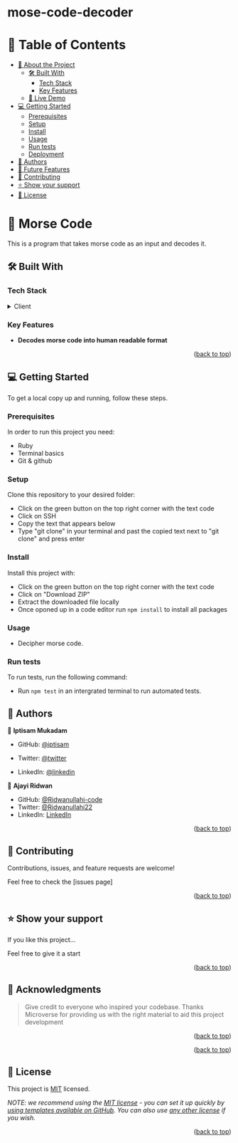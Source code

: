 # mose-code-decoder

<!-- TABLE OF CONTENTS -->

# 📗 Table of Contents

- [📖 About the Project](#about-project)
  - [🛠 Built With](#built-with)
    - [Tech Stack](#tech-stack)
    - [Key Features](#key-features)
  - [🚀 Live Demo](#live-demo)
- [💻 Getting Started](#getting-started)
  - [Prerequisites](#prerequisites)
  - [Setup](#setup)
  - [Install](#install)
  - [Usage](#usage)
  - [Run tests](#run-tests)
  - [Deployment](#triangular_flag_on_post-deployment)
- [👥 Authors](#authors)
- [🔭 Future Features](#future-features)
- [🤝 Contributing](#contributing)
- [⭐️ Show your support](#support)
- [📝 License](#license)

<!-- PROJECT DESCRIPTION -->

# 📖 Morse Code <a name="about-project"></a>

This is a program that takes morse code as an input and decodes it.

## 🛠 Built With <a name="built-with"></a>

### Tech Stack <a name="tech-stack"></a>

<details>
  <summary>Client</summary>
  <ul>
    <li><a href="https://www.ruby-lang.org/">Ruby</a></li>
    <li><a href="https://ubuntu.com/">Terminal</a></li>
    <li><a href="https://code.visualstudio.com/">Visual Studio</a></li>
  </ul>
</details>

<!-- Features -->

### Key Features <a name="key-features"></a>

- **Decodes morse code into human readable format**

<p align="right">(<a href="#readme-top">back to top</a>)</p>

<!-- GETTING STARTED -->

## 💻 Getting Started <a name="getting-started"></a>

To get a local copy up and running, follow these steps.

### Prerequisites

In order to run this project you need:

- Ruby
- Terminal basics
- Git & github

<!--
Example command:

```sh
 gem install rails
```
 -->

### Setup

Clone this repository to your desired folder:

- Click on the green button on the top right corner with the text code
- Click on SSH
- Copy the text that appears below
- Type "git clone" in your terminal and past the copied text next to "git clone" and press enter
<!--
Example commands:

```sh
  cd my-folder
  git clone git@github.com:myaccount/my-project.git
```

--->

### Install

Install this project with:

- Click on the green button on the top right corner with the text code
- Click on "Download ZIP"
- Extract the downloaded file locally
- Once oponed up in a code editor run `npm install` to install all packages

<!--
Example command:

```sh
  cd my-project
  gem install
```
--->

### Usage

- Decipher morse code.

<!--
Example command:

```sh
  rails server
```
--->

### Run tests

To run tests, run the following command:

- Run `npm test` in an intergrated terminal to run automated tests.
<!--
Example command:

```sh
  bin/rails test test/models/article_test.rb
```

--->

<!-- AUTHORS -->

## 👥 Authors <a name="authors"></a>

👤 **Iptisam Mukadam**

- GitHub: [@iptisam](https://github.com/Iptysam)

- Twitter: [@twitter](https://twitter.com/IptisamMukadam)

- LinkedIn: [@linkedin](https://www.linkedin.com/in/iptisam-mukadam)

👤 **Ajayi Ridwan**

- GitHub: [@Ridwanullahi-code](https://github.com/Ridwanullahi-code)
- Twitter: [@Ridwanullahi22](https://twitter.com/twitterhandle)
- LinkedIn: [LinkedIn](https://www.linkedin.com/in/ajayi-ridwan/)

<p align="right">(<a href="#readme-top">back to top</a>)</p>

<!-- CONTRIBUTING -->

## 🤝 Contributing <a name="contributing"></a>

Contributions, issues, and feature requests are welcome!

Feel free to check the [issues page]

<p align="right">(<a href="#readme-top">back to top</a>)</p>

<!-- SUPPORT -->

## ⭐️ Show your support <a name="support"></a>

If you like this project...

Feel free to give it a start

<p align="right">(<a href="#readme-top">back to top</a>)</p>

<!-- ACKNOWLEDGEMENTS -->

## 🙏 Acknowledgments <a name="acknowledgements"></a>

> Give credit to everyone who inspired your codebase.
> Thanks Microverse for providing us with the right material to aid this project development

<p align="right">(<a href="#readme-top">back to top</a>)</p>

<p align="right">(<a href="#readme-top">back to top</a>)</p>

<!-- LICENSE -->

## 📝 License <a name="license"></a>

This project is [MIT](./LICENSE) licensed.

_NOTE: we recommend using the [MIT license](https://choosealicense.com/licenses/mit/) - you can set it up quickly by [using templates available on GitHub](https://docs.github.com/en/communities/setting-up-your-project-for-healthy-contributions/adding-a-license-to-a-repository). You can also use [any other license](https://choosealicense.com/licenses/) if you wish._

<p align="right">(<a href="#readme-top">back to top</a>)</p>
